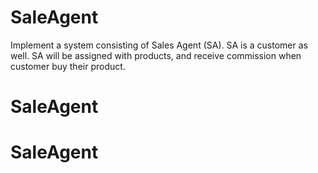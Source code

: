 # SaleAgent
Implement a system consisting of Sales Agent (SA).
SA is a customer as well.
SA will be assigned with products, and receive commission when customer buy their product.
# SaleAgent
# SaleAgent
